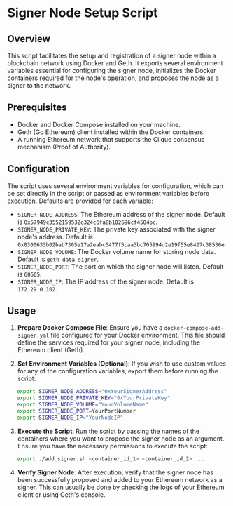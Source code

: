 # Signer Node Setup Script

## Overview

This script facilitates the setup and registration of a signer node within a blockchain network using Docker and Geth. It exports several environment variables essential for configuring the signer node, initializes the Docker containers required for the node's operation, and proposes the node as a signer to the network.

## Prerequisites

- Docker and Docker Compose installed on your machine.
- Geth (Go Ethereum) client installed within the Docker containers.
- A running Ethereum network that supports the Clique consensus mechanism (Proof of Authority).

## Configuration

The script uses several environment variables for configuration, which can be set directly in the script or passed as environment variables before execution. Defaults are provided for each variable:

- `SIGNER_NODE_ADDRESS`: The Ethereum address of the signer node. Default is `0x57949c3552159532c324c6fa8b102696cf4504bc`.
- `SIGNER_NODE_PRIVATE_KEY`: The private key associated with the signer node's address. Default is `0x0300633b02bab7305e17a2eabc6477f5caa3bc705994d2e19f55e8427c38536e`.
- `SIGNER_NODE_VOLUME`: The Docker volume name for storing node data. Default is `geth-data-signer`.
- `SIGNER_NODE_PORT`: The port on which the signer node will listen. Default is `60605`.
- `SIGNER_NODE_IP`: The IP address of the signer node. Default is `172.29.0.102`.

## Usage

1. **Prepare Docker Compose File**: Ensure you have a `docker-compose-add-signer.yml` file configured for your Docker environment. This file should define the services required for your signer node, including the Ethereum client (Geth).

2. **Set Environment Variables (Optional)**: If you wish to use custom values for any of the configuration variables, export them before running the script:

```sh
   export SIGNER_NODE_ADDRESS="0xYourSignerAddress"
   export SIGNER_NODE_PRIVATE_KEY="0xYourPrivateKey"
   export SIGNER_NODE_VOLUME="YourVolumeName"
   export SIGNER_NODE_PORT=YourPortNumber
   export SIGNER_NODE_IP="YourNodeIP"
```

3. **Execute the Script**: Run the script by passing the names of the containers where you want to propose the signer node as an argument. Ensure you have the necessary permissions to execute the script:

```sh
   export ./add_signer.sh <container_id_1> <container_id_2> ...
```

4. **Verify Signer Node**: After execution, verify that the signer node has been successfully proposed and added to your Ethereum network as a signer. This can usually be done by checking the logs of your Ethereum client or using Geth's console.
